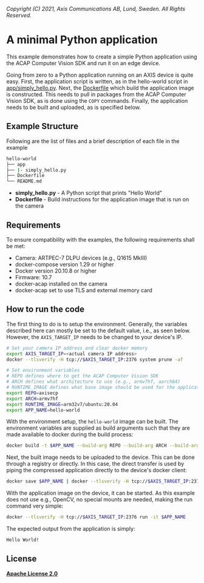 *Copyright (C) 2021, Axis Communications AB, Lund, Sweden. All Rights Reserved.*


# A minimal Python application
This example demonstrates how to create a simple Python application using the ACAP Computer Vision SDK and run it on an edge device.

Going from zero to a Python application running on an AXIS device is quite easy. First, the application script is written, as in the hello-world script in [app/simply_hello.py](app/simply_hello.py). Next, the [Dockerfile](Dockerfile) which build the application image is constructed. This needs to pull in packages from the ACAP Computer Vision SDK, as is done using the `COPY` commands. Finally, the application needs to be built and uploaded, as is specified below.

## Example Structure
Following are the list of files and a brief description of each file in the example
```bash
hello-world
├── app
├── |- simply_hello.py
├── Dockerfile
└── README.md
```

* **simply_hello.py** - A Python script that prints "Hello World"
* **Dockerfile** - Build instructions for the application image that is run on the camera

## Requirements
To ensure compatibility with the examples, the following requirements shall be met:
* Camera: ARTPEC-7 DLPU devices (e.g., Q1615 MkIII)
* docker-compose version 1.29 or higher
* Docker version 20.10.8 or higher
* Firmware: 10.7
* docker-acap installed on the camera
* docker-acap set to use TLS and external memory card

## How to run the code
The first thing to do is to setup the environment. Generally, the variables described here can mostly be set to the default value, i.e., as seen below. However, the `AXIS_TARGET_IP` needs to be changed to your device's IP.

```sh
# Set your camera IP address and clear docker memory
export AXIS_TARGET_IP=<actual camera IP address>
docker --tlsverify -H tcp://$AXIS_TARGET_IP:2376 system prune -af

# Set environment variables
# REPO defines where to get the ACAP Computer Vision SDK
# ARCH defines what architecture to use (e.g., armv7hf, aarch64)
# RUNTIME_IMAGE defines what base image should be used for the application image
export REPO=axisecp
export ARCH=armv7hf
export RUNTIME_IMAGE=arm32v7/ubuntu:20.04
export APP_NAME=hello-world
```

With the environment setup, the `hello-world` image can be built. The environment variables are supplied as build arguments such that they are made available to docker during the build process:

```sh
docker build -t $APP_NAME --build-arg REPO --build-arg ARCH --build-arg RUNTIME_IMAGE .
```

Next, the built image needs to be uploaded to the device. This can be done through a registry or directly. In this case, the direct transfer is used by piping the compressed application directly to the device's docker client:

```sh
docker save $APP_NAME | docker --tlsverify -H tcp://$AXIS_TARGET_IP:2376 load
```

With the application image on the device, it can be started. As this example does not use e.g., OpenCV, no special mounts are needed, making the run command very simple:

```sh
docker --tlsverify -H tcp://$AXIS_TARGET_IP:2376 run -it $APP_NAME
```

The expected output from the application is simply:

```sh
Hello World!
```

## License
**[Apache License 2.0](../LICENSE)**
